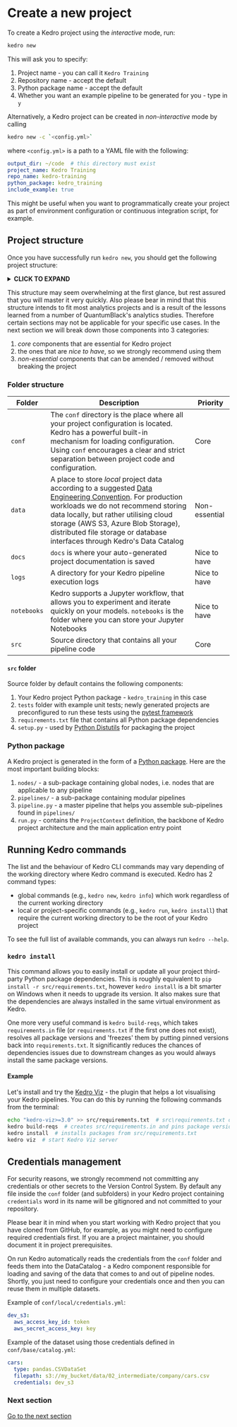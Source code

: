 # Create a new project

To create a Kedro project using the _interactive_ mode, run:

```bash
kedro new
```

This will ask you to specify:
1. Project name - you can call it `Kedro Training`
2. Repository name - accept the default
3. Python package name - accept the default
4. Whether you want an example pipeline to be generated for you - type in `y`

Alternatively, a Kedro project can be created in _non-interactive_ mode by calling

```bash
kedro new -c `<config.yml>`
```

where `<config.yml>` is a path to a YAML file with the following:

```yaml
output_dir: ~/code  # this directory must exist
project_name: Kedro Training
repo_name: kedro-training
python_package: kedro_training
include_example: true
```

This might be useful when you want to programmatically create your project as part of environment configuration or continuous integration script, for example.

## Project structure

Once you have successfully run `kedro new`, you should get the following project structure:

<details>
<summary><b>CLICK TO EXPAND</b></summary>

```console
kedro-training
├── conf
│   ├── base
│   │   ├── catalog.yml
│   │   ├── credentials.yml
│   │   ├── logging.yml
│   │   └── parameters.yml
│   ├── local
│   └── README.md
├── data
│   ├── 01_raw
│   │   └── iris.csv
│   ├── 02_intermediate
│   ├── 03_primary
│   ├── 04_features
│   ├── 05_model_input
│   ├── 06_models
│   ├── 07_model_output
│   └── 08_reporting
├── docs
├── logs
├── notebooks
├── src
│   ├── kedro_training
│   │   ├── nodes
│   │   │   └── __init__.py
│   │   ├── pipelines
│   │   │   ├── data_engineering
│   │   │   │   ├── README.md
│   │   │   │   ├── __init__.py
│   │   │   │   ├── nodes.py
│   │   │   │   └── pipeline.py
│   │   │   ├── data_science
│   │   │   │   ├── README.md
│   │   │   │   ├── __init__.py
│   │   │   │   ├── nodes.py
│   │   │   │   └── pipeline.py
│   │   │   └── __init__.py
│   │   ├── __init__.py
│   │   ├── pipeline.py
│   │   └── run.py
│   ├── tests
│   ├── requirements.txt
│   └── setup.py
├── README.md
├── kedro_cli.py
└── setup.cfg
```
</details>

This structure may seem overwhelming at the first glance, but rest assured that you will master it very quickly. Also please bear in mind that this structure intends to fit most analytics projects and is a result of the lessons learned from a number of QuantumBlack's analytics studies. Therefore certain sections may not be applicable for your specific use cases. In the next section we will break down those components into 3 categories:
1. _core_ components that are essential for Kedro project
2. the ones that are _nice to have_, so we strongly recommend using them
3. _non-essential_ components that can be amended / removed without breaking the project

### Folder structure

| Folder      | Description                                                                                                                                                                                                                                                                                                                                                                                                         | Priority      |
| ----------- | ------------------------------------------------------------------------------------------------------------------------------------------------------------------------------------------------------------------------------------------------------------------------------------------------------------------------------------------------------------------------------------------------------------------- | ------------- |
| `conf`      | The `conf` directory is the place where all your project configuration is located. Kedro has a powerful built-in mechanism for loading configuration. Using `conf` encourages a clear and strict separation between project code and configuration.                                                                                                                                                                 | Core          |
| `data`      | A place to store _local_ project data according to a suggested [Data Engineering Convention](https://kedro.readthedocs.io/en/stable/06_resources/01_faq.html#what-is-data-engineering-convention). For production workloads we do not recommend storing data locally, but rather utilising cloud storage (AWS S3, Azure Blob Storage), distributed file storage or database interfaces through Kedro's Data Catalog | Non-essential |
| `docs`      | `docs` is where your auto-generated project documentation is saved                                                                                                                                                                                                                                                                                                                                                  | Nice to have  |
| `logs`      | A directory for your Kedro pipeline execution logs                                                                                                                                                                                                                                                                                                                                                                  | Nice to have  |
| `notebooks` | Kedro supports a Jupyter workflow, that allows you to experiment and iterate quickly on your models. `notebooks` is the folder where you can store your Jupyter Notebooks                                                                                                                                                                                                                                           | Nice to have  |
| `src`       | Source directory that contains all your pipeline code                                                                                                                                                                                                                                                                                                                                                               | Core          |

#### `src` folder

Source folder by default contains the following components:
1. Your Kedro project Python package - `kedro_training` in this case
2. `tests` folder with example unit tests; newly generated projects are preconfigured to run these tests using the [pytest framework](https://docs.pytest.org/en/stable/)
3. `requirements.txt` file that contains all Python package dependencies
4. `setup.py` - used by [Python Distutils](https://docs.python.org/3/library/distutils.html) for packaging the project

### Python package

A Kedro project is generated in the form of a [Python package](https://packaging.python.org/tutorials/packaging-projects/). Here are the most important building blocks:

1. `nodes/` - a sub-package containing global nodes, i.e. nodes that are applicable to any pipeline
2. `pipelines/` - a sub-package containing modular pipelines
3. `pipeline.py` - a master pipeline that helps you assemble sub-pipelines found in `pipelines/`
4. `run.py` - contains the `ProjectContext` definition, the backbone of Kedro project architecture and the main application entry point

## Running Kedro commands

The list and the behaviour of Kedro CLI commands may vary depending of the working directory where Kedro command is executed. Kedro has 2 command types:

* global commands (e.g., `kedro new`, `kedro info`) which work regardless of the current working directory
* local or project-specific commands (e.g., `kedro run`, `kedro install`) that require the current working directory to be the root of your Kedro project

To see the full list of available commands, you can always run `kedro --help`.

### `kedro install`

This command allows you to easily install or update all your project third-party Python package dependencies. This is roughly equivalent to `pip install -r src/requirements.txt`, however `kedro install` is a bit smarter on Windows when it needs to upgrade its version. It also makes sure that the dependencies are always installed in the same virtual environment as Kedro.

One more very useful command is `kedro build-reqs`, which takes `requirements.in` file (or `requirements.txt` if the first one does not exist), resolves all package versions and 'freezes' them by putting pinned versions back into `requirements.txt`. It significantly reduces the chances of dependencies issues due to downstream changes as you would always install the same package versions.

#### Example

Let's install and try the [Kedro Viz](https://github.com/quantumblacklabs/kedro-viz) - the plugin that helps a lot visualising your Kedro pipelines. You can do this by running the following commands from the terminal:

```bash
echo "kedro-viz>=3.0" >> src/requirements.txt  # src\requirements.txt on Windows
kedro build-reqs  # creates src/requirements.in and pins package versions in src/requirements.txt
kedro install  # installs packages from src/requirements.txt
kedro viz  # start Kedro Viz server
```

## Credentials management

For security reasons, we strongly recommend not committing any credentials or other secrets to the Version Control System. By default any file inside the `conf` folder (and subfolders) in your Kedro project containing `credentials` word in its name will be gitignored and not committed to your repository.

Please bear it in mind when you start working with Kedro project that you have cloned from GitHub, for example, as you might need to configure required credentials first. If you are a project maintainer, you should document it in project prerequisites.

On run Kedro automatically reads the credentials from the `conf` folder and feeds them into the DataCatalog - a Kedro component responsible for loading and saving of the data that comes to and out of pipeline nodes. Shortly, you just need to configure your credentials once and then you can reuse them in multiple datasets.

Example of `conf/local/credentials.yml`:

```yaml
dev_s3:
  aws_access_key_id: token
  aws_secret_access_key: key
```

Example of the dataset using those credentials defined in `conf/base/catalog.yml`:

```yaml
cars:
  type: pandas.CSVDataSet
  filepath: s3://my_bucket/data/02_intermediate/company/cars.csv
  credentials: dev_s3
```

### Next section
[Go to the next section](./05_connecting-data-sources.md)
